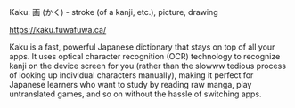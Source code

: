 Kaku: 画 (かく) - stroke (of a kanji, etc.), picture, drawing

https://kaku.fuwafuwa.ca/

Kaku is a fast, powerful Japanese dictionary that stays on top of all your apps. It uses optical character recognition (OCR) technology to recognize kanji on the device screen for you (rather than the slowww tedious process of looking up individual characters manually), making it perfect for Japanese learners who want to study by reading raw manga, play untranslated games, and so on without the hassle of switching apps.
